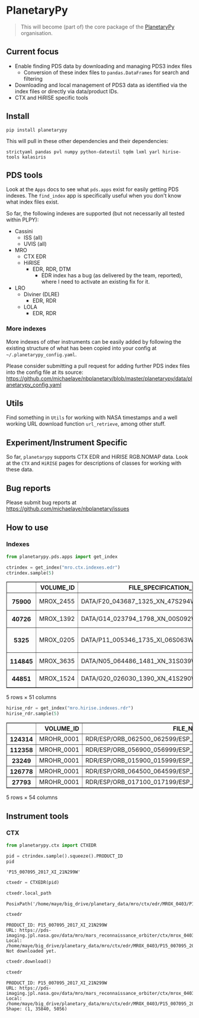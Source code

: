 # PlanetaryPy
> This will become (part of) the core package of the <a href='https://planetarypy.org/'>PlanetaryPy</a> organisation.


## Current focus

* Enable finding PDS data by downloading and managing PDS3 index files
  * Conversion of these index files to `pandas.DataFrames` for search and filtering
* Downloading and local management of PDS3 data as identified via the index files or directly via data/product IDs.
* CTX and HiRISE specific tools

## Install

`pip install planetarypy`

This will pull in these other dependencies and their dependencies:

`strictyaml pandas pvl numpy python-dateutil tqdm lxml yarl hirise-tools kalasiris`


## PDS tools

Look at the `Apps` docs to see what `pds.apps` exist for easily getting PDS indexes.
The `find_index` app is specifically useful when you don't know what index files exist.

So far, the following indexes are supported (but not necessarily all tested within PLPY):

* Cassini
  * ISS (all)
  * UVIS (all)
* MRO
  * CTX
      EDR
  * HiRISE
    * EDR, RDR, DTM
      * EDR index has a bug (as delivered by the team, reported), where I need to activate an existing fix for it.
* LRO
  * Diviner (DLRE)
    * EDR, RDR
  * LOLA
    * EDR, RDR
    
### More indexes
More indexes of other instruments can be easily added by following the existing structure of what has been copied into your config at `~/.planetarypy_config.yaml`.

Please consider submitting a pull request for adding further PDS index files into the config file at its source: https://github.com/michaelaye/nbplanetary/blob/master/planetarypy/data/planetarypy_config.yaml

## Utils
Find something in `Utils` for working with NASA timestamps and a well working URL download function `url_retrieve`, among other stuff.

## Experiment/Instrument Specific

So far, `planetarypy` supports CTX EDR and HiRISE RGB.NOMAP data.
Look at the `CTX` and `HiRISE` pages for descriptions of classes for working with these data.

## Bug reports

Please submit bug reports at https://github.com/michaelaye/nbplanetary/issues

## How to use

### Indexes

```python
from planetarypy.pds.apps import get_index
```

```python
ctrindex = get_index("mro.ctx.indexes.edr")
ctrindex.sample(5)
```




<div>
<style scoped>
    .dataframe tbody tr th:only-of-type {
        vertical-align: middle;
    }

    .dataframe tbody tr th {
        vertical-align: top;
    }

    .dataframe thead th {
        text-align: right;
    }
</style>
<table border="1" class="dataframe">
  <thead>
    <tr style="text-align: right;">
      <th></th>
      <th>VOLUME_ID</th>
      <th>FILE_SPECIFICATION_NAME</th>
      <th>ORIGINAL_PRODUCT_ID</th>
      <th>PRODUCT_ID</th>
      <th>IMAGE_TIME</th>
      <th>INSTRUMENT_ID</th>
      <th>INSTRUMENT_MODE_ID</th>
      <th>LINE_SAMPLES</th>
      <th>LINES</th>
      <th>SPATIAL_SUMMING</th>
      <th>...</th>
      <th>SUB_SOLAR_LATITUDE</th>
      <th>SUB_SPACECRAFT_LONGITUDE</th>
      <th>SUB_SPACECRAFT_LATITUDE</th>
      <th>SOLAR_DISTANCE</th>
      <th>SOLAR_LONGITUDE</th>
      <th>LOCAL_TIME</th>
      <th>IMAGE_SKEW_ANGLE</th>
      <th>RATIONALE_DESC</th>
      <th>DATA_QUALITY_DESC</th>
      <th>ORBIT_NUMBER</th>
    </tr>
  </thead>
  <tbody>
    <tr>
      <th>75900</th>
      <td>MROX_2455</td>
      <td>DATA/F20_043687_1325_XN_47S294W.IMG</td>
      <td>4A_04_10DC014000</td>
      <td>F20_043687_1325_XN_47S294W</td>
      <td>2015-11-21 14:14:36.567</td>
      <td>CTX</td>
      <td>NIFL</td>
      <td>5056</td>
      <td>24576</td>
      <td>1</td>
      <td>...</td>
      <td>24.04</td>
      <td>294.73</td>
      <td>-47.57</td>
      <td>249238218.9</td>
      <td>71.38</td>
      <td>15.21</td>
      <td>89.2</td>
      <td>Hellas Planitia</td>
      <td>OK</td>
      <td>43687</td>
    </tr>
    <tr>
      <th>40726</th>
      <td>MROX_1392</td>
      <td>DATA/G14_023794_1798_XN_00S092W.IMG</td>
      <td>4A_04_1076020900</td>
      <td>G14_023794_1798_XN_00S092W</td>
      <td>2011-08-24 13:13:49.110</td>
      <td>CTX</td>
      <td>NIFL</td>
      <td>5056</td>
      <td>43008</td>
      <td>1</td>
      <td>...</td>
      <td>-4.36</td>
      <td>91.79</td>
      <td>-0.23</td>
      <td>229203270.8</td>
      <td>349.83</td>
      <td>14.16</td>
      <td>90.4</td>
      <td>Terrain north of Tithonium Chasma</td>
      <td>OK</td>
      <td>23794</td>
    </tr>
    <tr>
      <th>5325</th>
      <td>MROX_0205</td>
      <td>DATA/P11_005346_1735_XI_06S063W.IMG</td>
      <td>4A_04_1019013500</td>
      <td>P11_005346_1735_XI_06S063W</td>
      <td>2007-09-17 00:20:29.319</td>
      <td>CTX</td>
      <td>ITL</td>
      <td>5056</td>
      <td>52224</td>
      <td>1</td>
      <td>...</td>
      <td>-17.67</td>
      <td>63.21</td>
      <td>-6.51</td>
      <td>217090580.2</td>
      <td>315.16</td>
      <td>14.26</td>
      <td>90.2</td>
      <td>West Juventae Chasma and Ophir Planum</td>
      <td>OK</td>
      <td>5346</td>
    </tr>
    <tr>
      <th>114845</th>
      <td>MROX_3635</td>
      <td>DATA/N05_064486_1481_XN_31S039W.IMG</td>
      <td>4A_04_1146024F00</td>
      <td>N05_064486_1481_XN_31S039W</td>
      <td>2020-04-29 06:06:04.787</td>
      <td>CTX</td>
      <td>NIFL</td>
      <td>3776</td>
      <td>8192</td>
      <td>1</td>
      <td>...</td>
      <td>-5.07</td>
      <td>39.72</td>
      <td>-32.00</td>
      <td>215654598.6</td>
      <td>191.85</td>
      <td>15.94</td>
      <td>90.1</td>
      <td>Crater north of Argyre</td>
      <td>OK</td>
      <td>64486</td>
    </tr>
    <tr>
      <th>44851</th>
      <td>MROX_1524</td>
      <td>DATA/G20_026030_1390_XN_41S290W.IMG</td>
      <td>4A_04_108201CF00</td>
      <td>G20_026030_1390_XN_41S290W</td>
      <td>2012-02-14 18:31:34.526</td>
      <td>CTX</td>
      <td>NIFL</td>
      <td>3776</td>
      <td>21504</td>
      <td>1</td>
      <td>...</td>
      <td>23.91</td>
      <td>290.76</td>
      <td>-41.05</td>
      <td>249226043.2</td>
      <td>70.55</td>
      <td>15.23</td>
      <td>90.2</td>
      <td>Hellas Planitia</td>
      <td>OK</td>
      <td>26030</td>
    </tr>
  </tbody>
</table>
<p>5 rows × 51 columns</p>
</div>



```python
hirise_rdr = get_index("mro.hirise.indexes.rdr")
hirise_rdr.sample(5)
```




<div>
<style scoped>
    .dataframe tbody tr th:only-of-type {
        vertical-align: middle;
    }

    .dataframe tbody tr th {
        vertical-align: top;
    }

    .dataframe thead th {
        text-align: right;
    }
</style>
<table border="1" class="dataframe">
  <thead>
    <tr style="text-align: right;">
      <th></th>
      <th>VOLUME_ID</th>
      <th>FILE_NAME_SPECIFICATION</th>
      <th>INSTRUMENT_HOST_ID</th>
      <th>INSTRUMENT_ID</th>
      <th>OBSERVATION_ID</th>
      <th>PRODUCT_ID</th>
      <th>PRODUCT_VERSION_ID</th>
      <th>TARGET_NAME</th>
      <th>ORBIT_NUMBER</th>
      <th>MISSION_PHASE_NAME</th>
      <th>...</th>
      <th>LINE_PROJECTION_OFFSET</th>
      <th>SAMPLE_PROJECTION_OFFSET</th>
      <th>CORNER1_LATITUDE</th>
      <th>CORNER1_LONGITUDE</th>
      <th>CORNER2_LATITUDE</th>
      <th>CORNER2_LONGITUDE</th>
      <th>CORNER3_LATITUDE</th>
      <th>CORNER3_LONGITUDE</th>
      <th>CORNER4_LATITUDE</th>
      <th>CORNER4_LONGITUDE</th>
    </tr>
  </thead>
  <tbody>
    <tr>
      <th>124314</th>
      <td>MROHR_0001</td>
      <td>RDR/ESP/ORB_062500_062599/ESP_062586_1840/ESP_...</td>
      <td>MRO</td>
      <td>HIRISE</td>
      <td>ESP_062586_1840</td>
      <td>ESP_062586_1840_RED</td>
      <td>1</td>
      <td>MARS</td>
      <td>62586</td>
      <td>Extended Science Phase</td>
      <td>...</td>
      <td>493636.5</td>
      <td>-20081462.0</td>
      <td>3.9142</td>
      <td>349.5270</td>
      <td>3.9017</td>
      <td>349.4270</td>
      <td>4.1513</td>
      <td>349.3930</td>
      <td>4.1640</td>
      <td>349.4940</td>
    </tr>
    <tr>
      <th>112358</th>
      <td>MROHR_0001</td>
      <td>RDR/ESP/ORB_056900_056999/ESP_056945_1090/ESP_...</td>
      <td>MRO</td>
      <td>HIRISE</td>
      <td>ESP_056945_1090</td>
      <td>ESP_056945_1090_COLOR</td>
      <td>1</td>
      <td>MARS</td>
      <td>56945</td>
      <td>Extended Science Phase</td>
      <td>...</td>
      <td>405073.5</td>
      <td>2258479.5</td>
      <td>-71.0468</td>
      <td>280.3410</td>
      <td>-71.0497</td>
      <td>280.2890</td>
      <td>-70.7174</td>
      <td>280.1170</td>
      <td>-70.7146</td>
      <td>280.1680</td>
    </tr>
    <tr>
      <th>23249</th>
      <td>MROHR_0001</td>
      <td>RDR/ESP/ORB_015900_015999/ESP_015916_1640/ESP_...</td>
      <td>MRO</td>
      <td>HIRISE</td>
      <td>ESP_015916_1640</td>
      <td>ESP_015916_1640_RED</td>
      <td>1</td>
      <td>MARS</td>
      <td>15916</td>
      <td>Extended Science Phase</td>
      <td>...</td>
      <td>-3691490.0</td>
      <td>24911000.0</td>
      <td>-15.9461</td>
      <td>71.3223</td>
      <td>-15.9568</td>
      <td>71.2317</td>
      <td>-15.5863</td>
      <td>71.1847</td>
      <td>-15.5756</td>
      <td>71.2753</td>
    </tr>
    <tr>
      <th>126778</th>
      <td>MROHR_0001</td>
      <td>RDR/ESP/ORB_064500_064599/ESP_064551_1745/ESP_...</td>
      <td>MRO</td>
      <td>HIRISE</td>
      <td>ESP_064551_1745</td>
      <td>ESP_064551_1745_RED</td>
      <td>1</td>
      <td>MARS</td>
      <td>64551</td>
      <td>Extended Science Phase</td>
      <td>...</td>
      <td>-1267461.5</td>
      <td>-38647224.0</td>
      <td>-5.4864</td>
      <td>343.7370</td>
      <td>-5.4974</td>
      <td>343.6490</td>
      <td>-5.3569</td>
      <td>343.6310</td>
      <td>-5.3460</td>
      <td>343.7190</td>
    </tr>
    <tr>
      <th>27793</th>
      <td>MROHR_0001</td>
      <td>RDR/ESP/ORB_017100_017199/ESP_017182_1380/ESP_...</td>
      <td>MRO</td>
      <td>HIRISE</td>
      <td>ESP_017182_1380</td>
      <td>ESP_017182_1380_COLOR</td>
      <td>1</td>
      <td>MARS</td>
      <td>17182</td>
      <td>Extended Science Phase</td>
      <td>...</td>
      <td>-4928590.0</td>
      <td>9843080.0</td>
      <td>-42.0208</td>
      <td>71.4254</td>
      <td>-42.0228</td>
      <td>71.4017</td>
      <td>-41.6764</td>
      <td>71.3470</td>
      <td>-41.6743</td>
      <td>71.3705</td>
    </tr>
  </tbody>
</table>
<p>5 rows × 54 columns</p>
</div>



## Instrument tools

### CTX

```python
from planetarypy.ctx import CTXEDR
```









```python
pid = ctrindex.sample().squeeze().PRODUCT_ID
pid
```




    'P15_007095_2017_XI_21N299W'



```python
ctxedr = CTXEDR(pid)
```

```python
ctxedr.local_path
```




    PosixPath('/home/maye/big_drive/planetary_data/mro/ctx/edr/MROX_0403/P15_007095_2017_XI_21N299W/P15_007095_2017_XI_21N299W.IMG')



```python
ctxedr
```




    PRODUCT_ID: P15_007095_2017_XI_21N299W
    URL: https://pds-imaging.jpl.nasa.gov/data/mro/mars_reconnaissance_orbiter/ctx/mrox_0403/data/P15_007095_2017_XI_21N299W.IMG
    Local: /home/maye/big_drive/planetary_data/mro/ctx/edr/MROX_0403/P15_007095_2017_XI_21N299W/P15_007095_2017_XI_21N299W.IMG
    Not downloaded yet.



```python
ctxedr.download()
```

```python
ctxedr
```




    PRODUCT_ID: P15_007095_2017_XI_21N299W
    URL: https://pds-imaging.jpl.nasa.gov/data/mro/mars_reconnaissance_orbiter/ctx/mrox_0403/data/P15_007095_2017_XI_21N299W.IMG
    Local: /home/maye/big_drive/planetary_data/mro/ctx/edr/MROX_0403/P15_007095_2017_XI_21N299W/P15_007095_2017_XI_21N299W.IMG
    Shape: (1, 35840, 5056)


